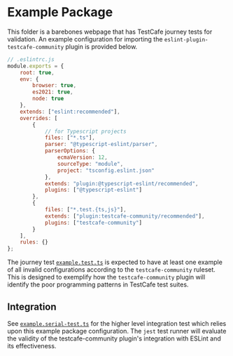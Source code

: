 # Example Package

This folder is a barebones webpage that has TestCafe journey tests for
validation. An example configuration for importing the
`eslint-plugin-testcafe-community` plugin is provided below.

```js
// .eslintrc.js
module.exports = {
    root: true,
    env: {
        browser: true,
        es2021: true,
        node: true
    },
    extends: ["eslint:recommended"],
    overrides: [
        {
            // for Typescript projects
            files: ["*.ts"],
            parser: "@typescript-eslint/parser",
            parserOptions: {
                ecmaVersion: 12,
                sourceType: "module",
                project: "tsconfig.eslint.json"
            },
            extends: "plugin:@typescript-eslint/recommended",
            plugins: ["@typescript-eslint"]
        },
        {
            files: ["*.test.{ts,js}"],
            extends: ["plugin:testcafe-community/recommended"],
            plugins: ["testcafe-community"]
        }
    ],
    rules: {}
};
```

The journey test [`example.test.ts`](./example.test.ts) is expected to have at
least one example of all invalid configurations according to the
`testcafe-community` ruleset. This is designed to exemplify how the
`testcafe-community` plugin will identify the poor programming patterns in
TestCafe test suites.

## Integration

See [`example.serial-test.ts`](../tests/example.serial-test.ts) for the higher
level integration test which relies upon this example package configuration. The
`jest` test runner will evaluate the validity of the testcafe-community plugin's
integration with ESLint and its effectiveness.
